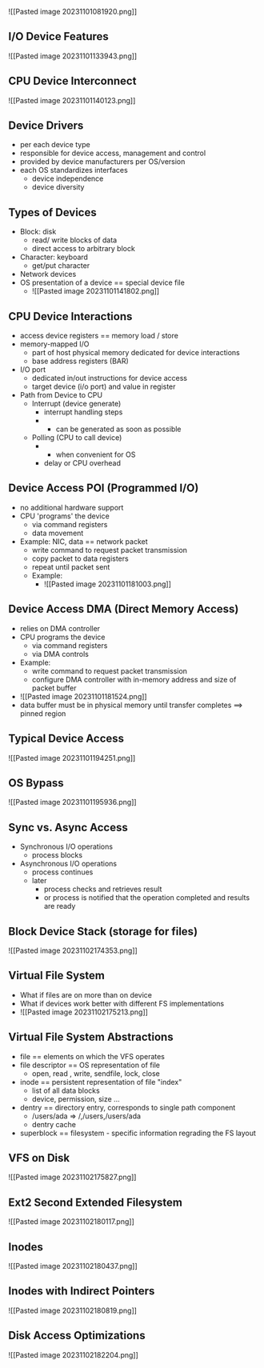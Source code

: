 ![[Pasted image 20231101081920.png]]

## I/O Device Features

![[Pasted image 20231101133943.png]]

## CPU Device Interconnect

![[Pasted image 20231101140123.png]]

## Device Drivers

- per each device type
- responsible for device access, management and control
- provided by device manufacturers per OS/version
- each OS standardizes interfaces
	- device independence
	- device diversity

## Types of Devices

- Block: disk
	- read/ write blocks of data
	- direct access to arbitrary block
- Character: keyboard
	- get/put character
- Network devices
- OS presentation of a device == special device file
	- ![[Pasted image 20231101141802.png]]

## CPU Device Interactions

- access device registers == memory load / store
- memory-mapped I/O
	- part of host physical memory dedicated for device interactions
	- base address registers (BAR)
- I/O port
	- dedicated in/out instructions for device access
	- target device (i/o port) and value in register
- Path from Device to CPU
	- Interrupt (device generate)
		- interrupt handling steps
		- - can be generated as soon as possible
	- Polling (CPU to call device)
		- - when convenient for OS
		- delay or CPU overhead

## Device Access POI (Programmed I/O)

- no additional hardware support
- CPU 'programs' the device
	- via command registers
	- data movement
- Example: NIC, data == network packet
	- write command to request packet transmission
	- copy packet to data registers
	- repeat until packet sent
	- Example:
		- ![[Pasted image 20231101181003.png]]

## Device Access DMA (Direct Memory Access)

- relies on DMA controller
- CPU programs the device
	- via command registers
	- via DMA controls
- Example:
	- write command to request packet transmission
	- configure DMA controller with in-memory address and size of packet buffer
- ![[Pasted image 20231101181524.png]]
- data buffer must be in physical memory until transfer completes ==> pinned region

## Typical Device Access

![[Pasted image 20231101194251.png]]

## OS Bypass

![[Pasted image 20231101195936.png]]

## Sync vs. Async Access

- Synchronous I/O operations
	- process blocks
- Asynchronous I/O operations
	- process continues
	- later
		- process checks and retrieves result
		- or process is notified that the operation completed and results are ready

## Block Device Stack (storage for files)

![[Pasted image 20231102174353.png]]

## Virtual File System

- What if files are on more than on device
- What if devices work better with different FS implementations
- ![[Pasted image 20231102175213.png]]

## Virtual File System Abstractions

- file == elements on which the VFS operates
- file descriptor == OS representation of file
	- open, read , write, sendfile, lock, close
- inode == persistent representation of file "index"
	- list of all data blocks
	- device, permission, size …
- dentry == directory entry, corresponds to single path component
	- /users/ada => /,/users,/users/ada
	- dentry cache
- superblock == filesystem - specific information regrading the FS layout

## VFS on Disk

![[Pasted image 20231102175827.png]]

## Ext2 Second Extended Filesystem

![[Pasted image 20231102180117.png]]

## Inodes

![[Pasted image 20231102180437.png]]

## Inodes with Indirect Pointers

![[Pasted image 20231102180819.png]]

## Disk Access Optimizations

![[Pasted image 20231102182204.png]]

